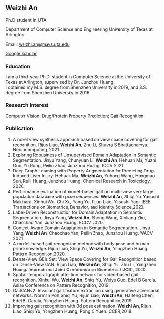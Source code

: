 ## Weizhi An

Ph.D student in UTA  

Department of Computer Science and Engineering
University of Texas at Arlington  

Email: weizhi.an@mavs.uta.edu  

[Google Scholar](https://scholar.google.com/citations?user=nHiIAvYAAAAJ&hl=en)

### Education

I am a third-year Ph.D. student in Computer Science at the University of Texas at Arlington, supervised by Dr. Junzhou Huang.  
I obtained my M.S. degree from Shenzhen University in 2019, and B.S. degree from Shenzhen University in 2016.

### Research Interest

Computer Vision; Drug/Protein Property Prediction; Gait Recognition


### Publication
1. A novel view synthesis approach based on view space covering for gait recognition. Rijun Liao, **Weizhi An**, Zhu Li, Shuvra S Bhattacharyya. Neurocomputing, 2021.  
2. Exploring Robustness of Unsupervised Domain Adaptation in Semantic Segmentation. Jinyu Yang, Chunyuan Li, **Weizhi An**, Hehuan Ma, Yuzhi Guo, Yu Rong, Peilin Zhao, Junzhou Huang. ICCV 2021  
3. Deep Graph Learning with Property Augmentation for Predicting Drug-Induced Liver Injury. Hehuan Ma, **Weizhi An**, Yuhong Wang, Hongmao Sun, Ruili Huang, Junzhou Huang. Chemical Research in Toxicology, 2020.
4. Performance evaluation of model-based gait on multi-view very large population database with pose sequences. **Weizhi An**, Shiqi Yu, Yasushi Makihara, Xinhui Wu, Chi Xu, Yang Yu, Rijun Liao, Yasushi Yagi. IEEE Transactions on Biometrics, Behavior, and Identity Science,2020.  
5. Label-Driven Reconstruction for Domain Adaptation in Semantic Segmentation. Jinyu Yang, **Weizhi An**, Sheng Wang, Xinliang Zhu, Chaochao Yan, Junzhou Huang. ECCV 2020.
6. Context-Aware Domain Adaptation in Semantic Segmentation. Jinyu Yang, **Weizhi An**, Chaochao Yan, Peilin Zhao, Junzhou Huang. WACV 2021.  
7. A model-based gait recognition method with body pose and human prior knowledge. Rijun Liao, Shiqi Yu, **Weizhi An**, Yongzhen Huang. Pattern Recognition,2020.  
8. Dense-View GEIs Set: View Space Covering for Gait Recognition based on Dense-View GAN. Rijun Liao, **Weizhi An**, Shiqi Yu, Zhu Li, Yongzhen Huang. International Joint Conference on Biometrics (IJCB), 2020.  
9. Spatial-temporal graph attention network for video-based gait recognition. Xinhui Wu, **Weizhi An**, Shiqi Yu, Weiyu Guo, Edel B García. Asian Conference on Pattern Recognition, 2019.  
10. GaitGANv2: Invariant gait feature extraction using generative adversarial networks. Norman Poh Shiqi Yu, Rijun Liao, **Weizhi An**, Haifeng Chen, Edel B. García, Yongzhen Huang. Pattern Recognition,2019.
11. Improving gait recognition with 3d pose estimation. **Weizhi An**, Rijun Liao, Shiqi Yu, Yongzhen Huang, Pong C Yuen. CCBR,2018.


